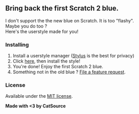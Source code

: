 ## Bring back the first Scratch 2 blue.

I don't support the the new blue on Scratch. It is too "flashy".  
Maybe you do too ?  
Here's the userstyle made for you!

### Installing
1. Install a userstyle manager ([Stylus](https://add0n.com/stylus.html) is the best for privacy)
2. Click [here](https://github.com/csourcesc/old-scratch-blue/raw/master/old-scratch-blue.user.css), then install the style!
3. You're done! Enjoy the first Scratch 2 blue.
4. Something not in the old blue ? [File a feature request](https://github.com/csourcesc/old-scratch-blue/issues/new).

### License
Available under the [MIT license](https://github.com/csourcesc/old-scratch-blue/blob/master/LICENSE).

**Made with <3 by CatSource**
